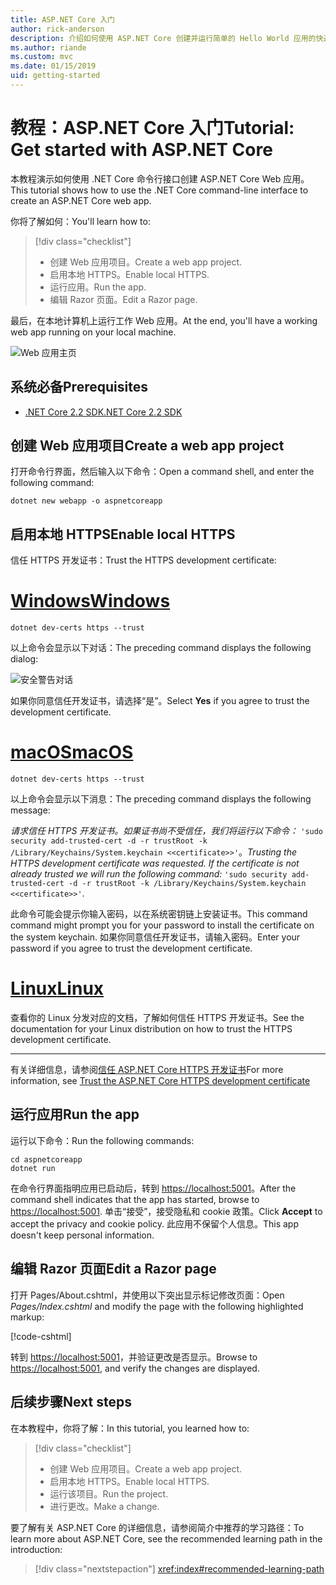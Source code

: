 ```yaml
---
title: ASP.NET Core 入门
author: rick-anderson
description: 介绍如何使用 ASP.NET Core 创建并运行简单的 Hello World 应用的快速教程。
ms.author: riande
ms.custom: mvc
ms.date: 01/15/2019
uid: getting-started
---
```

# <a name="tutorial-get-started-with-aspnet-core"></a><span data-ttu-id="d89aa-103">教程：ASP.NET Core 入门</span><span class="sxs-lookup"><span data-stu-id="d89aa-103">Tutorial: Get started with ASP.NET Core</span></span>

<span data-ttu-id="d89aa-104">本教程演示如何使用 .NET Core 命令行接口创建 ASP.NET Core Web 应用。</span><span class="sxs-lookup"><span data-stu-id="d89aa-104">This tutorial shows how to use the .NET Core command-line interface to create an ASP.NET Core web app.</span></span>

<span data-ttu-id="d89aa-105">你将了解如何：</span><span class="sxs-lookup"><span data-stu-id="d89aa-105">You'll learn how to:</span></span>

> [!div class="checklist"]
> * <span data-ttu-id="d89aa-106">创建 Web 应用项目。</span><span class="sxs-lookup"><span data-stu-id="d89aa-106">Create a web app project.</span></span>
> * <span data-ttu-id="d89aa-107">启用本地 HTTPS。</span><span class="sxs-lookup"><span data-stu-id="d89aa-107">Enable local HTTPS.</span></span>
> * <span data-ttu-id="d89aa-108">运行应用。</span><span class="sxs-lookup"><span data-stu-id="d89aa-108">Run the app.</span></span>
> * <span data-ttu-id="d89aa-109">编辑 Razor 页面。</span><span class="sxs-lookup"><span data-stu-id="d89aa-109">Edit a Razor page.</span></span>

<span data-ttu-id="d89aa-110">最后，在本地计算机上运行工作 Web 应用。</span><span class="sxs-lookup"><span data-stu-id="d89aa-110">At the end, you'll have a working web app running on your local machine.</span></span>

![Web 应用主页](_static/home-page.png)

## <a name="prerequisites"></a><span data-ttu-id="d89aa-112">系统必备</span><span class="sxs-lookup"><span data-stu-id="d89aa-112">Prerequisites</span></span>

* [<span data-ttu-id="d89aa-113">.NET Core 2.2 SDK</span><span class="sxs-lookup"><span data-stu-id="d89aa-113">.NET Core 2.2 SDK</span></span>](https://www.microsoft.com/net/download/all)

## <a name="create-a-web-app-project"></a><span data-ttu-id="d89aa-114">创建 Web 应用项目</span><span class="sxs-lookup"><span data-stu-id="d89aa-114">Create a web app project</span></span>

<span data-ttu-id="d89aa-115">打开命令行界面，然后输入以下命令：</span><span class="sxs-lookup"><span data-stu-id="d89aa-115">Open a command shell, and enter the following command:</span></span>

```console
dotnet new webapp -o aspnetcoreapp
```

## <a name="enable-local-https"></a><span data-ttu-id="d89aa-116">启用本地 HTTPS</span><span class="sxs-lookup"><span data-stu-id="d89aa-116">Enable local HTTPS</span></span>

<span data-ttu-id="d89aa-117">信任 HTTPS 开发证书：</span><span class="sxs-lookup"><span data-stu-id="d89aa-117">Trust the HTTPS development certificate:</span></span>

# <a name="windowstabwindows"></a>[<span data-ttu-id="d89aa-118">Windows</span><span class="sxs-lookup"><span data-stu-id="d89aa-118">Windows</span></span>](#tab/windows)

```console
dotnet dev-certs https --trust
```

<span data-ttu-id="d89aa-119">以上命令会显示以下对话：</span><span class="sxs-lookup"><span data-stu-id="d89aa-119">The preceding command displays the following dialog:</span></span>

![安全警告对话](~/getting-started/_static/cert.png)

<span data-ttu-id="d89aa-121">如果你同意信任开发证书，请选择“是”。</span><span class="sxs-lookup"><span data-stu-id="d89aa-121">Select **Yes** if you agree to trust the development certificate.</span></span>

# <a name="macostabmacos"></a>[<span data-ttu-id="d89aa-122">macOS</span><span class="sxs-lookup"><span data-stu-id="d89aa-122">macOS</span></span>](#tab/macos)

```console
dotnet dev-certs https --trust
```

<span data-ttu-id="d89aa-123">以上命令会显示以下消息：</span><span class="sxs-lookup"><span data-stu-id="d89aa-123">The preceding command displays the following message:</span></span>

<span data-ttu-id="d89aa-124">*请求信任 HTTPS 开发证书。如果证书尚不受信任，我们将运行以下命令：* `'sudo security add-trusted-cert -d -r trustRoot -k /Library/Keychains/System.keychain <<certificate>>'`。</span><span class="sxs-lookup"><span data-stu-id="d89aa-124">*Trusting the HTTPS development certificate was requested. If the certificate is not already trusted we will run the following command:* `'sudo security add-trusted-cert -d -r trustRoot -k /Library/Keychains/System.keychain <<certificate>>'`.</span></span>
 
<span data-ttu-id="d89aa-125">此命令可能会提示你输入密码，以在系统密钥链上安装证书。</span><span class="sxs-lookup"><span data-stu-id="d89aa-125">This command command might prompt you for your password to install the certificate on the system keychain.</span></span> <span data-ttu-id="d89aa-126">如果你同意信任开发证书，请输入密码。</span><span class="sxs-lookup"><span data-stu-id="d89aa-126">Enter your password if you agree to trust the development certificate.</span></span>

# <a name="linuxtablinux"></a>[<span data-ttu-id="d89aa-127">Linux</span><span class="sxs-lookup"><span data-stu-id="d89aa-127">Linux</span></span>](#tab/linux)

<span data-ttu-id="d89aa-128">查看你的 Linux 分发对应的文档，了解如何信任 HTTPS 开发证书。</span><span class="sxs-lookup"><span data-stu-id="d89aa-128">See the documentation for your Linux distribution on how to trust the HTTPS development certificate.</span></span>

---

<span data-ttu-id="d89aa-129">有关详细信息，请参阅[信任 ASP.NET Core HTTPS 开发证书](xref:security/enforcing-ssl#trust-the-aspnet-core-https-development-certificate-on-windows-and-macos)</span><span class="sxs-lookup"><span data-stu-id="d89aa-129">For more information, see [Trust the ASP.NET Core HTTPS development certificate](xref:security/enforcing-ssl#trust-the-aspnet-core-https-development-certificate-on-windows-and-macos)</span></span>

## <a name="run-the-app"></a><span data-ttu-id="d89aa-130">运行应用</span><span class="sxs-lookup"><span data-stu-id="d89aa-130">Run the app</span></span>

<span data-ttu-id="d89aa-131">运行以下命令：</span><span class="sxs-lookup"><span data-stu-id="d89aa-131">Run the following commands:</span></span>

```console
cd aspnetcoreapp
dotnet run
```

<span data-ttu-id="d89aa-132">在命令行界面指明应用已启动后，转到 [https://localhost:5001](https://localhost:5001)。</span><span class="sxs-lookup"><span data-stu-id="d89aa-132">After the command shell indicates that the app has started, browse to [https://localhost:5001](https://localhost:5001).</span></span> <span data-ttu-id="d89aa-133">单击“接受”，接受隐私和 cookie 政策。</span><span class="sxs-lookup"><span data-stu-id="d89aa-133">Click **Accept** to accept the privacy and cookie policy.</span></span> <span data-ttu-id="d89aa-134">此应用不保留个人信息。</span><span class="sxs-lookup"><span data-stu-id="d89aa-134">This app doesn't keep personal information.</span></span>

## <a name="edit-a-razor-page"></a><span data-ttu-id="d89aa-135">编辑 Razor 页面</span><span class="sxs-lookup"><span data-stu-id="d89aa-135">Edit a Razor page</span></span>

<span data-ttu-id="d89aa-136">打开 Pages/About.cshtml，并使用以下突出显示标记修改页面：</span><span class="sxs-lookup"><span data-stu-id="d89aa-136">Open *Pages/Index.cshtml* and modify the page with the following highlighted markup:</span></span>

[!code-cshtml[](sample/index.cshtml?highlight=9)]

<span data-ttu-id="d89aa-137">转到 [https://localhost:5001](https://localhost:5001)，并验证更改是否显示。</span><span class="sxs-lookup"><span data-stu-id="d89aa-137">Browse to [https://localhost:5001](https://localhost:5001), and verify the changes are displayed.</span></span>

## <a name="next-steps"></a><span data-ttu-id="d89aa-138">后续步骤</span><span class="sxs-lookup"><span data-stu-id="d89aa-138">Next steps</span></span>

<span data-ttu-id="d89aa-139">在本教程中，你将了解：</span><span class="sxs-lookup"><span data-stu-id="d89aa-139">In this tutorial, you learned how to:</span></span>

> [!div class="checklist"]
> * <span data-ttu-id="d89aa-140">创建 Web 应用项目。</span><span class="sxs-lookup"><span data-stu-id="d89aa-140">Create a web app project.</span></span>
> * <span data-ttu-id="d89aa-141">启用本地 HTTPS。</span><span class="sxs-lookup"><span data-stu-id="d89aa-141">Enable local HTTPS.</span></span>
> * <span data-ttu-id="d89aa-142">运行该项目。</span><span class="sxs-lookup"><span data-stu-id="d89aa-142">Run the project.</span></span>
> * <span data-ttu-id="d89aa-143">进行更改。</span><span class="sxs-lookup"><span data-stu-id="d89aa-143">Make a change.</span></span>

<span data-ttu-id="d89aa-144">要了解有关 ASP.NET Core 的详细信息，请参阅简介中推荐的学习路径：</span><span class="sxs-lookup"><span data-stu-id="d89aa-144">To learn more about ASP.NET Core, see the recommended learning path in the introduction:</span></span>

> [!div class="nextstepaction"]
> <xref:index#recommended-learning-path>
